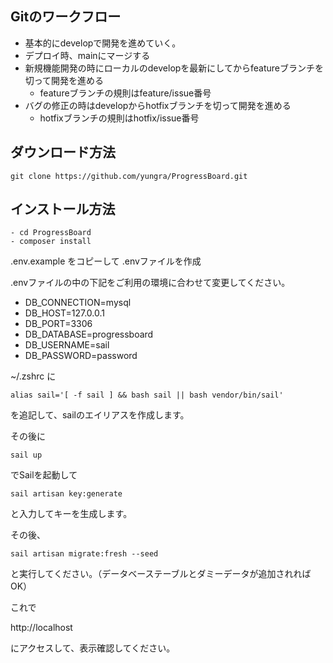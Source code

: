 ## Gitのワークフロー
- 基本的にdevelopで開発を進めていく。
- デプロイ時、mainにマージする
- 新規機能開発の時にローカルのdevelopを最新にしてからfeatureブランチを切って開発を進める
  - featureブランチの規則はfeature/issue番号
- バグの修正の時はdevelopからhotfixブランチを切って開発を進める
  - hotfixブランチの規則はhotfix/issue番号

## ダウンロード方法

```
git clone https://github.com/yungra/ProgressBoard.git
```

## インストール方法

```
- cd ProgressBoard
- composer install
```

.env.example をコピーして .envファイルを作成

.envファイルの中の下記をご利用の環境に合わせて変更してください。

- DB_CONNECTION=mysql
- DB_HOST=127.0.0.1
- DB_PORT=3306
- DB_DATABASE=progressboard
- DB_USERNAME=sail
- DB_PASSWORD=password

~/.zshrc
に
```
alias sail='[ -f sail ] && bash sail || bash vendor/bin/sail'
```

を追記して、sailのエイリアスを作成します。

その後に

```
sail up
```

でSailを起動して

```
sail artisan key:generate
```

と入力してキーを生成します。

その後、

```
sail artisan migrate:fresh --seed
```

と実行してください。（データベーステーブルとダミーデータが追加されればOK）

これで

http://localhost

にアクセスして、表示確認してください。
